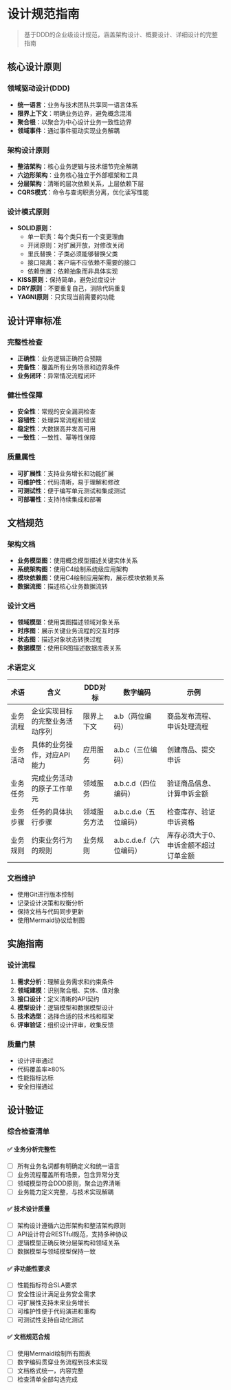 # 设计规范指南

> 基于DDD的企业级设计规范，涵盖架构设计、概要设计、详细设计的完整指南

## 核心设计原则

### 领域驱动设计(DDD)
- **统一语言**：业务与技术团队共享同一语言体系
- **限界上下文**：明确业务边界，避免概念混淆
- **聚合根**：以聚合为中心设计业务一致性边界
- **领域事件**：通过事件驱动实现业务解耦

### 架构设计原则
- **整洁架构**：核心业务逻辑与技术细节完全解耦
- **六边形架构**：业务核心独立于外部框架和工具
- **分层架构**：清晰的层次依赖关系，上层依赖下层
- **CQRS模式**：命令与查询职责分离，优化读写性能

### 设计模式原则
- **SOLID原则**：
  - 单一职责：每个类只有一个变更理由
  - 开闭原则：对扩展开放，对修改关闭
  - 里氏替换：子类必须能够替换父类
  - 接口隔离：客户端不应依赖不需要的接口
  - 依赖倒置：依赖抽象而非具体实现
- **KISS原则**：保持简单，避免过度设计
- **DRY原则**：不要重复自己，消除代码重复
- **YAGNI原则**：只实现当前需要的功能

## 设计评审标准

### 完整性检查
- **正确性**：业务逻辑正确符合预期
- **完备性**：覆盖所有业务场景和边界条件
- **业务闭环**：异常情况流程闭环

### 健壮性保障
- **安全性**：常规的安全漏洞检查
- **容错性**：处理异常流程和错误
- **稳定性**：大数据高并发高可用
- **一致性**：一致性、幂等性保障

### 质量属性
- **可扩展性**：支持业务增长和功能扩展
- **可维护性**：代码清晰，易于理解和修改
- **可测试性**：便于编写单元测试和集成测试
- **可部署性**：支持持续集成和部署

## 文档规范

### 架构文档
- **业务模型图**：使用概念模型描述关键实体关系
- **系统架构图**：使用C4绘制系统级应用架构
- **模块依赖图**：使用C4绘制应用架构，展示模块依赖关系
- **数据流图**：描述核心业务数据流转

### 设计文档
- **领域模型**：使用类图描述领域对象关系
- **时序图**：展示关键业务流程的交互时序
- **状态图**：描述对象状态转换过程
- **数据模型**：使用ER图描述数据库表关系

### 术语定义

|术语|含义|DDD对标|数字编码|示例|
|----|----|----|----|----|
|业务流程|企业实现目标的完整业务活动序列|限界上下文|a.b（两位编码）|商品发布流程、申诉处理流程|
|业务活动|具体的业务操作，对应API能力|应用服务|a.b.c（三位编码）|创建商品、提交申诉|
|业务任务|完成业务活动的原子工作单元|领域服务|a.b.c.d（四位编码）|验证商品信息、计算申诉金额|
|业务步骤|任务的具体执行步骤|领域服务方法|a.b.c.d.e（五位编码）|检查库存、验证申诉资格|
|业务规则|约束业务行为的规则|业务规则|a.b.c.d.e.f（六位编码）|库存必须大于0、申诉金额不超过订单金额|

### 文档维护
- 使用Git进行版本控制
- 记录设计决策和权衡分析
- 保持文档与代码同步更新
- 使用Mermaid协议绘制图

## 实施指南

### 设计流程
1. **需求分析**：理解业务需求和约束条件
2. **领域建模**：识别聚合根、实体、值对象
3. **接口设计**：定义清晰的API契约
4. **模型设计**：逻辑模型和数据模型设计
5. **技术选型**：选择合适的技术栈和框架
6. **评审验证**：组织设计评审，收集反馈

### 质量门禁
- 设计评审通过
- 代码覆盖率≥80%
- 性能指标达标
- 安全扫描通过

## 设计验证

### 综合检查清单

#### ✅ 业务分析完整性
- [ ] 所有业务名词都有明确定义和统一语言
- [ ] 业务流程覆盖所有场景，包含异常分支
- [ ] 领域模型符合DDD原则，聚合边界清晰
- [ ] 业务能力定义完整，与技术实现解耦

#### ✅ 技术设计质量
- [ ] 架构设计遵循六边形架构和整洁架构原则
- [ ] API设计符合RESTful规范，支持多种协议
- [ ] 逻辑模型正确反映分层架构和领域关系
- [ ] 数据模型与领域模型保持一致

#### ✅ 非功能性要求
- [ ] 性能指标符合SLA要求
- [ ] 安全性设计满足业务安全需求
- [ ] 可扩展性支持未来业务增长
- [ ] 可维护性便于代码演进和重构
- [ ] 可测试性支持自动化测试

#### ✅ 文档规范合规
- [ ] 使用Mermaid绘制所有图表
- [ ] 数字编码贯穿业务流程到技术实现
- [ ] 文档格式统一，内容完整
- [ ] 检查清单全部勾选完成